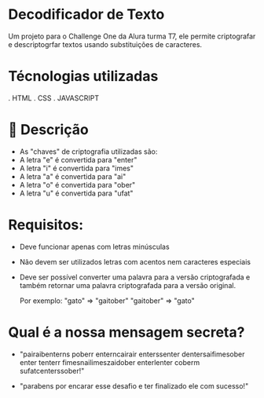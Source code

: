 # Decodificador de Texto

Um projeto para o Challenge One da Alura turma T7, ele permite criptografar e descriptogrfar textos usando substituições de caracteres. 

 # Técnologias utilizadas
  . HTML
  . CSS
  . JAVASCRIPT

 # :hammer: Descrição

  * As "chaves" de criptografia utilizadas são:
  * A letra "e" é convertida para "enter"
  * A letra "i" é convertida para "imes"
  * A letra "a" é convertida para "ai"
  * A letra "o" é convertida para "ober"
  * A letra "u" é convertida para "ufat"

 # Requisitos:

 * Deve funcionar apenas com letras minúsculas
 * Não devem ser utilizados letras com acentos nem caracteres especiais
 * Deve ser possível converter uma palavra para a versão criptografada e também retornar uma palavra criptografada para a versão original.

   Por exemplo:
  "gato" => "gaitober"
  "gaitober" => "gato"

 # Qual é a nossa mensagem secreta?

* "pairaibenterns poberr enterncairair enterssenter dentersaifimesober enter tenterr fimesnailimeszaidober enterlenter coberm sufatcenterssober!"

* "parabens por encarar esse desafio e ter finalizado ele com sucesso!"
